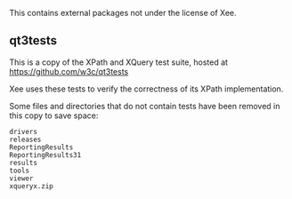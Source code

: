 This contains external packages not under the license of Xee.

## qt3tests

This is a copy of the XPath and XQuery test suite, hosted at
https://github.com/w3c/qt3tests

Xee uses these tests to verify the correctness of its XPath implementation.

Some files and directories that do not contain tests have been removed in this
copy to save space:

```
drivers
releases
ReportingResults
ReportingResults31
results
tools
viewer
xqueryx.zip
```
